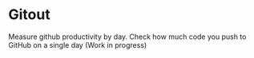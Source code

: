 # Gitout
Measure github productivity by day. Check how much code you push to GitHub on a single day (Work in progress)
